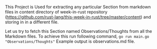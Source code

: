 This Project is Used for extracting any particular Section from markdown files in content directory of week-in-rust repository (https://github.com/rust-lang/this-week-in-rust/tree/master/content) and storing in in a different file.

Let us try to fetch this Section named Observations/Thoughts from all the Markdown files. To achieve this run following command,
`go run main.go "Observations/Thoughts"`
Example output is observations.md file.
